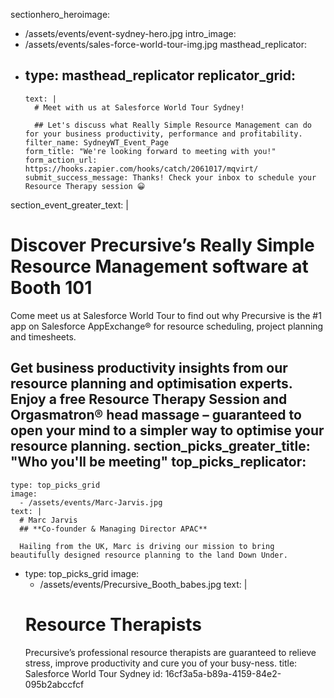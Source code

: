 sectionhero_heroimage:
  - /assets/events/event-sydney-hero.jpg
intro_image:
  - /assets/events/sales-force-world-tour-img.jpg
masthead_replicator:
  - 
    type: masthead_replicator
    replicator_grid:
      - 
        text: |
          # Meet with us at Salesforce World Tour Sydney!
          
          ## Let's discuss what Really Simple Resource Management can do for your business productivity, performance and profitability.
        filter_name: SydneyWT_Event_Page
        form_title: "We're looking forward to meeting with you!"
        form_action_url: https://hooks.zapier.com/hooks/catch/2061017/mqvirt/
        submit_success_message: Thanks! Check your inbox to schedule your Resource Therapy session 😀
section_event_greater_text: |
  # Discover Precursive’s Really Simple Resource Management software at Booth 101
  
  Come meet us at Salesforce World Tour to find out why Precursive is the #1 app on Salesforce AppExchange® for resource scheduling, project planning and timesheets.
  
  Get business productivity insights from our resource planning and optimisation experts. Enjoy a free Resource Therapy Session and Orgasmatron® head massage – guaranteed to open your mind to a simpler way to optimise your resource planning.
section_picks_greater_title: "Who you'll be meeting"
top_picks_replicator:
  - 
    type: top_picks_grid
    image:
      - /assets/events/Marc-Jarvis.jpg
    text: |
      # Marc Jarvis
      ## **Co-founder & Managing Director APAC**
      
      Hailing from the UK, Marc is driving our mission to bring beautifully designed resource planning to the land Down Under.
  - 
    type: top_picks_grid
    image:
      - /assets/events/Precursive_Booth_babes.jpg
    text: |
      # Resource Therapists
      Precursive’s professional resource therapists are guaranteed to relieve stress, improve productivity and cure you of your busy-ness.
title: Salesforce World Tour Sydney
id: 16cf3a5a-b89a-4159-84e2-095b2abccfcf
